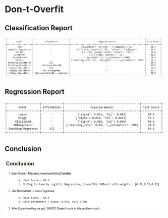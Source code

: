 # Don-t-Overfit
## Classification Report
<img src = "classification.jpg"> </img>
<br>
## Regression Report 
<img src = "Regression.jpg"> </img>
<br>
## Conclusion
<img src = "conclusion.jpg"> </img>
